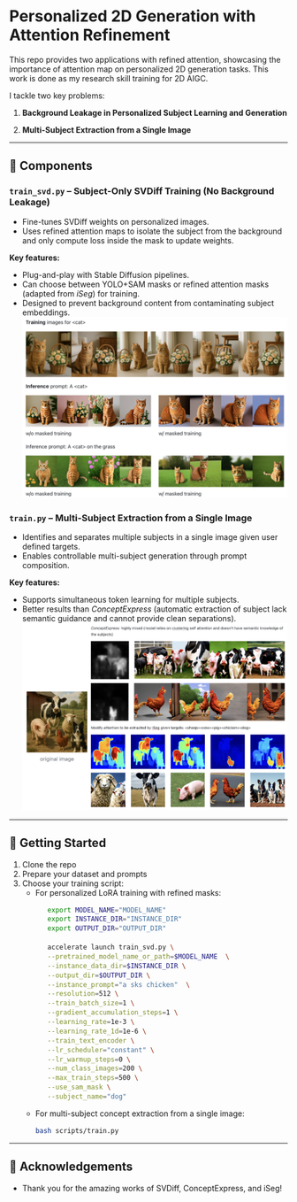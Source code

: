 # Personalized 2D Generation with Attention Refinement

This repo provides two applications with refined attention, showcasing the importance of attention map on personalized 2D generation tasks. This work is done as my research skill training for 2D AIGC.

I tackle two key problems:
1. **Background Leakage in Personalized Subject Learning and Generation**  

2. **Multi-Subject Extraction from a Single Image**  

---

## 📂 Components

### `train_svd.py` – Subject-Only SVDiff Training (No Background Leakage)
- Fine-tunes SVDiff weights on personalized images.
- Uses refined attention maps to isolate the subject from the background and only compute loss inside the mask to update weights.

**Key features:**
- Plug-and-play with Stable Diffusion pipelines.
- Can choose between YOLO+SAM masks or refined attention masks (adapted from *iSeg*) for training.
- Designed to prevent background content from contaminating subject embeddings.
![Example1](imgs/assets/cat_example.png)

### `train.py` – Multi-Subject Extraction from a Single Image
- Identifies and separates multiple subjects in a single image given user defined targets.
- Enables controllable multi-subject generation through prompt composition.

**Key features:**
- Supports simultaneous token learning for multiple subjects.
- Better results than *ConceptExpress* (automatic extraction of subject lack semantic guidance and cannot provide clean separations).
![Example2](imgs/assets/farm_example.png)


---

## 🚀 Getting Started

1. Clone the repo
2. Prepare your dataset and prompts
3. Choose your training script:
   - For personalized LoRA training with refined masks:  
     ```bash
        export MODEL_NAME="MODEL_NAME"
        export INSTANCE_DIR="INSTANCE_DIR"
        export OUTPUT_DIR="OUTPUT_DIR"

        accelerate launch train_svd.py \
        --pretrained_model_name_or_path=$MODEL_NAME  \
        --instance_data_dir=$INSTANCE_DIR \
        --output_dir=$OUTPUT_DIR \
        --instance_prompt="a sks chicken"  \
        --resolution=512 \
        --train_batch_size=1 \
        --gradient_accumulation_steps=1 \
        --learning_rate=1e-3 \
        --learning_rate_1d=1e-6 \
        --train_text_encoder \
        --lr_scheduler="constant" \
        --lr_warmup_steps=0 \
        --num_class_images=200 \
        --max_train_steps=500 \
        --use_sam_mask \
        --subject_name="dog"
     ```
   - For multi-subject concept extraction from a single image:  
     ```bash
     bash scripts/train.py
     ```

---

## 📌 Acknowledgements
- Thank you for the amazing works of SVDiff, ConceptExpress, and iSeg!

